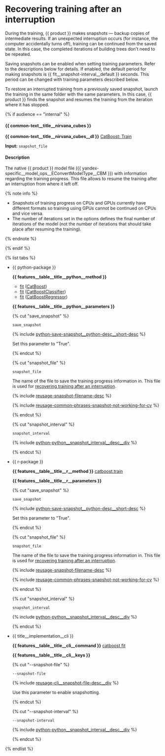 # Recovering training after an interruption

During the training, {{ product }} makes snapshots — backup copies of intermediate results. If an unexpected interruption occurs (for instance, the computer accidentally turns off), training can be continued from the saved state. In this case, the completed iterations of building trees don't need to be repeated.

Saving snapshots can be enabled when setting training parameters. Refer to the descriptions below for details. If enabled, the default period for making snapshots is {{ fit__snapshot-interval__default }} seconds. This period can be changed with training parameters described below.

To restore an interrupted training from a previously saved snapshot, launch the training in the same folder with the same parameters. In this case, {{ product }} finds the snapshot and resumes the training from the iteration where it has stopped.

{% if audience == "internal" %}

#### {{ common-text__title__nirvana_cubes }}

**{{ common-text__title__nirvana_cubes__dl }}** [CatBoost: Train](../yandex_specific/nirvana-operations/catboost__nirvana__train-catboost.md)

**Input:**
`snapshot_file`

#### Description


The native {{ product }} model file ({{ yandex-specific__model_ops__EConvertModelType__CBM }}) with information regarding the training progress. This file allows to resume the training after an interruption from where it left off.

{% note info %}

- Snapshots of training progress on CPUs and GPUs currently have different formats so training using GPUs cannot be continued on CPUs and vice versa.
- The number of iterations set in the options defines the final number of iterations of the model (not the number of iterations that should take place after resuming the training).

{% endnote %}

{% endif %}

{% list tabs %}

- {{ python-package }}

  **{{ features__table__title__python__method }}**

  - [fit](../concepts/python-reference_catboost_fit.md) ([CatBoost](../concepts/python-reference_catboost.md))
  - [fit](../concepts/python-reference_catboostclassifier_fit.md) ([CatBoostClassifier](../concepts/python-reference_catboostclassifier.md))
  - [fit](../concepts/python-reference_catboostregressor_fit.md) ([CatBoostRegressor](../concepts/python-reference_catboostregressor.md))


  **{{ features__table__title__python__parameters }}**

  {% cut "save_snapshot" %}

    `save_snapshot`

   {% include [python-save-snapshot__python-desc__short-desc](../_includes/work_src/reusage/save-snapshot__python-desc__short-desc.md) %}

   Set this parameter to "True".

  {% endcut %}

  {% cut "snapshot_file" %}

   `snapshot_file`

   The name of the file to save the training progress information in. This file is used for [recovering training after an interruption](../features/snapshots.md).

   {% include [reusage-snapshot-filename-desc](../_includes/work_src/reusage/snapshot-filename-desc.md) %}

   {% include [reusage-common-phrases-snapshot-not-working-for-cv](../_includes/work_src/reusage-common-phrases/snapshot-not-working-for-cv.md) %}

  {% endcut %}

  {% cut "snapshot_interval" %}

   `snapshot_interval`

   {% include [python-python__snapshot_interval__desc__div](../_includes/work_src/reusage/python__snapshot_interval__desc__div.md) %}

  {% endcut %}

- {{ r-package }}

  **{{ features__table__title__r__method }}** [catboost.train](../concepts/r-reference_catboost-train.md)

  **{{ features__table__title__r__parameters }}**

  {% cut "save_snapshot" %}

     `save_snapshot`

     {% include [python-save-snapshot__python-desc__short-desc](../_includes/work_src/reusage/save-snapshot__python-desc__short-desc.md) %}

     Set this parameter to "True".

  {% endcut %}

  {% cut "snapshot_file" %}

    `snapshot_file`

    The name of the file to save the training progress information in. This file is used for [recovering training after an interruption](../features/snapshots.md).

    {% include [reusage-snapshot-filename-desc](../_includes/work_src/reusage/snapshot-filename-desc.md) %}

     {% include [reusage-common-phrases-snapshot-not-working-for-cv](../_includes/work_src/reusage-common-phrases/snapshot-not-working-for-cv.md) %}

  {% endcut %}

  {% cut "snapshot_interval" %}

   `snapshot_interval`

    {% include [python-python__snapshot_interval__desc__div](../_includes/work_src/reusage/python__snapshot_interval__desc__div.md) %}

  {% endcut %}

- {{ title__implementation__cli }}

  **{{ features__table__title__cli__command }}** [catboost fit](../references/training-parameters/index.md)

  **{{ features__table__title__cli__keys }}**

   {% cut "--snapshot-file" %}

   `--snapshot-file`

    {% include [reusage-cli__snapshot-file-desc__div](../_includes/work_src/reusage/cli__snapshot-file-desc__div.md) %}

     Use this parameter to enable snapshotting.

    {% endcut %}

   {% cut "--snapshot-interval" %}

    `--snapshot-interval`

    {% include [python-python__snapshot_interval__desc__div](../_includes/work_src/reusage/python__snapshot_interval__desc__div.md) %}

   {% endcut %}

{% endlist %}
